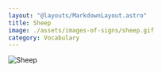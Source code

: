```yaml
---
layout: "@layouts/MarkdownLayout.astro"
title: Sheep
image: ./assets/images-of-signs/sheep.gif
category: Vocabulary
---
```


![Sheep](@signs/sheep.gif)
